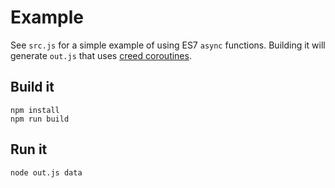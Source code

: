 # Example

See `src.js` for a simple example of using ES7 `async` functions.  Building it will generate `out.js` that uses [creed coroutines](https://github.com/briancavalier/creed).

## Build it

```
npm install
npm run build
```

## Run it

```
node out.js data
```


